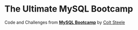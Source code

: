 # The Ultimate MySQL Bootcamp
Code and Challenges from __[MySQL Bootcamp](https://www.udemy.com/course/the-ultimate-mysql-bootcamp-go-from-sql-beginner-to-expert/)__ by [Colt Steele](https://github.com/Colt)